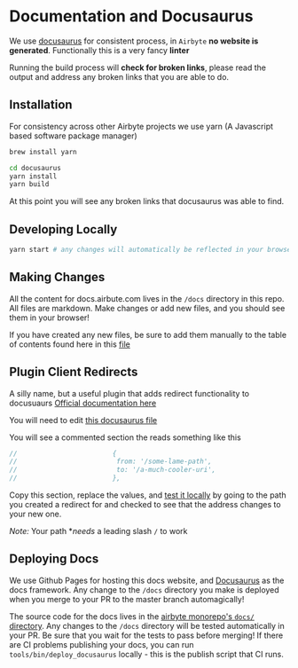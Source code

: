 # Documentation and Docusaurus

We use [docusaurus](https://docusaurus.io) for consistent process, in `Airbyte` **no website is generated**.
Functionally this is a very fancy **linter**

Running the build process will **check for broken links**, please read the output and address
any broken links that you are able to do.

## Installation

For consistency across other Airbyte projects we use yarn (A Javascript based software package manager)

```bash
brew install yarn

cd docusaurus
yarn install
yarn build
```

At this point you will see any broken links that docusaurus was able to find.

## Developing Locally

```bash
yarn start # any changes will automatically be reflected in your browser!
```

## Making Changes

All the content for docs.airbute.com lives in the `/docs` directory in this repo. All files are markdown. Make changes or add new files, and you should see them in your browser!

If you have created any new files, be sure to add them manually to the table of contents found here in this [file](https://github.com/airbytehq/airbyte/blob/master/docusaurus/sidebars.js)

## Plugin Client Redirects

A silly name, but a useful plugin that adds redirect functionality to docusuaurs
[Official documentation here](https://docusaurus.io/docs/api/plugins/@docusaurus/plugin-client-redirects)

You will need to edit [this docusaurus file](https://github.com/airbytehq/airbyte/blob/master/docusaurus/docusaurus.config.js#L22)

You will see a commented section the reads something like this

```js
//                        {
//                         from: '/some-lame-path',
//                         to: '/a-much-cooler-uri',
//                        },
```

Copy this section, replace the values, and [test it locally](locally_testing_docusaurus.md) by going to the
path you created a redirect for and checked to see that the address changes to your new one.

_Note:_ Your path \*_needs_ a leading slash `/` to work

## Deploying Docs

We use Github Pages for hosting this docs website, and [Docusaurus](https://docusaurus.io/) as the docs framework. Any change to the `/docs` directory you make is deployed when you merge to your PR to the master branch automagically!

The source code for the docs lives in the [airbyte monorepo's `docs/` directory](https://github.com/airbytehq/airbyte/tree/master/docs). Any changes to the `/docs` directory will be tested automatically in your PR. Be sure that you wait for the tests to pass before merging! If there are CI problems publishing your docs, you can run `tools/bin/deploy_docusaurus` locally - this is the publish script that CI runs.
